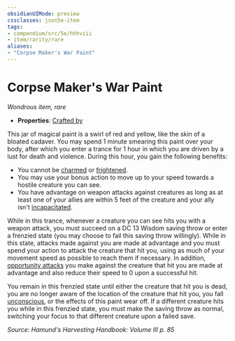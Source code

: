 ```yaml
---
obsidianUIMode: preview
cssclasses: json5e-item
tags:
- compendium/src/5e/hhhviii
- item/rarity/rare
aliases: 
- "Corpse Maker's War Paint"
---
```

# Corpse Maker's War Paint
*Wondrous item, rare*  

- **Properties**: [Crafted by](/compendium/rules/item-properties.md#Crafted%20by)

This jar of magical paint is a swirl of red and yellow, like the skin of a bloated cadaver. You may spend 1 minute smearing this paint over your body, after which you enter a trance for 1 hour in which you are driven by a lust for death and violence. During this hour, you gain the following benefits:

- You cannot be [charmed](/compendium/rules/conditions.md#Charmed) or [frightened](/compendium/rules/conditions.md#Frightened).  
- You may use your bonus action to move up to your speed towards a hostile creature you can see.  
- You have advantage on weapon attacks against creatures as long as at least one of your allies are within 5 feet of the creature and your ally isn't [incapacitated](/compendium/rules/conditions.md#Incapacitated).  

While in this trance, whenever a creature you can see hits you with a weapon attack, you must succeed on a DC 13 Wisdom saving throw or enter a frenzied state (you may choose to fail this saving throw willingly). While in this state, attacks made against you are made at advantage and you must spend your action to attack the creature that hit you, using as much of your movement speed as possible to reach them if necessary. In addition, [opportunity attacks](/compendium/rules/actions.md#Opportunity%20Attack) you make against the creature that hit you are made at advantage and also reduce their speed to 0 upon a successful hit.

You remain in this frenzied state until either the creature that hit you is dead, you are no longer aware of the location of the creature that hit you, you fall [unconscious](/compendium/rules/conditions.md#Unconscious), or the effects of this paint wear off. If a different creature hits you while in this frenzied state, you must make the saving throw as normal, switching your focus to that different creature upon a failed save.

*Source: Hamund's Harvesting Handbook: Volume III p. 85*